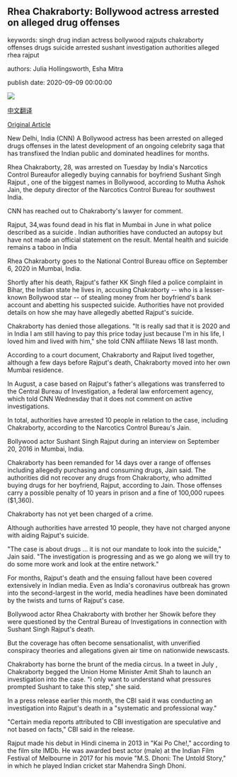 ## Rhea Chakraborty: Bollywood actress arrested on alleged drug offenses

keywords: singh drug indian actress bollywood rajputs chakraborty offenses drugs suicide arrested sushant investigation authorities alleged rhea rajput

authors: Julia Hollingsworth, Esha Mitra

publish date: 2020-09-09 00:00:00

![](https://cdn.cnn.com/cnnnext/dam/assets/200909024925-03-bollywood-actor-rhea-chakraborty-arrested-restricted-super-tease.jpg)

[中文翻译](Rhea%20Chakraborty%3A%20Bollywood%20actress%20arrested%20on%20alleged%20drug%20offenses_zh.md)

[Original Article](https://edition.cnn.com/2020/09/09/asia/rhea-chakraborty-bollywood-arrested-intl-hnk/index.html)

New Delhi, India (CNN) A Bollywood actress has been arrested on alleged drugs offenses in the latest development of an ongoing celebrity saga that has transfixed the Indian public and dominated headlines for months.

Rhea Chakraborty, 28, was arrested on Tuesday by India's Narcotics Control Bureaufor allegedly buying cannabis for boyfriend Sushant Singh Rajput , one of the biggest names in Bollywood, according to Mutha Ashok Jain, the deputy director of the Narcotics Control Bureau for southwest India.

CNN has reached out to Chakraborty's lawyer for comment.

Rajput, 34,was found dead in his flat in Mumbai in June in what police described as a suicide . Indian authorities have conducted an autopsy but have not made an official statement on the result. Mental health and suicide remains a taboo in India

Rhea Chakraborty goes to the National Control Bureau office on September 6, 2020 in Mumbai, India.

Shortly after his death, Rajput's father KK Singh filed a police complaint in Bihar, the Indian state he lives in, accusing Chakraborty -- who is a lesser-known Bollywood star -- of stealing money from her boyfriend's bank account and abetting his suspected suicide. Authorities have not provided details on how she may have allegedly abetted Rajput's suicide.

Chakraborty has denied those allegations. "It is really sad that it is 2020 and in India I am still having to pay this price today just because I'm in his life, I loved him and lived with him," she told CNN affiliate News 18 last month.

According to a court document, Chakraborty and Rajput lived together, although a few days before Rajput's death, Chakraborty moved into her own Mumbai residence.

In August, a case based on Rajput's father's allegations was transferred to the Central Bureau of Investigation, a federal law enforcement agency, which told CNN Wednesday that it does not comment on active investigations.

In total, authorities have arrested 10 people in relation to the case, including Chakraborty, according to the Narcotics Control Bureau's Jain.

Bollywood actor Sushant Singh Rajput during an interview on September 20, 2016 in Mumbai, India.

Chakraborty has been remanded for 14 days over a range of offenses including allegedly purchasing and consuming drugs, Jain said. The authorities did not recover any drugs from Chakraborty, who admitted buying drugs for her boyfriend, Rajput, according to Jain. Those offenses carry a possible penalty of 10 years in prison and a fine of 100,000 rupees ($1,360).

Chakraborty has not yet been charged of a crime.

Although authorities have arrested 10 people, they have not charged anyone with aiding Rajput's suicide.

"The case is about drugs ... it is not our mandate to look into the suicide," Jain said. "The investigation is progressing and as we go along we will try to do some more work and look at the entire network."

For months, Rajput's death and the ensuing fallout have been covered extensively in Indian media. Even as India's coronavirus outbreak has grown into the second-largest in the world, media headlines have been dominated by the twists and turns of Rajput's case.

Bollywood actor Rhea Chakraborty with brother her Showik before they were questioned by the Central Bureau of Investigations in connection with Sushant Singh Rajput's death.

But the coverage has often become sensationalist, with unverified conspiracy theories and allegations given air time on nationwide newscasts.

Chakraborty has borne the brunt of the media circus. In a tweet in July , Chakraborty begged the Union Home Minister Amit Shah to launch an investigation into the case. "I only want to understand what pressures prompted Sushant to take this step," she said.

In a press release earlier this month, the CBI said it was conducting an investigation into Rajput's death in a "systematic and professional way."

"Certain media reports attributed to CBI investigation are speculative and not based on facts," CBI said in the release.

Rajput made his debut in Hindi cinema in 2013 in "Kai Po Che\!," according to the film site IMDb. He was awarded best actor (male) at the Indian Film Festival of Melbourne in 2017 for his movie "M.S. Dhoni: The Untold Story," in which he played Indian cricket star Mahendra Singh Dhoni.